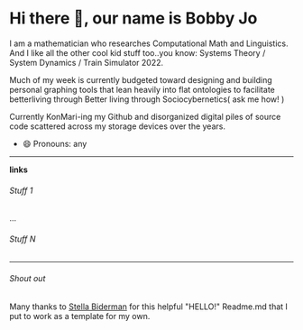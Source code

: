 # Hi there 👋, our name is Bobby Jo

I am a mathematician who researches Computational Math and Linguistics.
And I like all the other cool kid stuff too..you know: Systems Theory / System Dynamics / Train Simulator 2022.

Much of my week is currently budgeted toward designing and building personal graphing tools that lean heavily into flat ontologies to facilitate betterliving through Better living through Sociocybernetics( ask me how! )

Currently KonMari-ing my Github and disorganized digital piles of source code scattered across my storage devices over the years.

- 😄 Pronouns: any

---

**links**

###### Stuff 1
...
###### Stuff N

---
###### Shout out
Many thanks to [Stella Biderman](https://github.com/StellaAthena/StellaAthena) for this helpful "HELLO!" Readme.md that I put to work as a template for my own.
